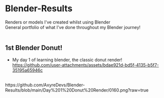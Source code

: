 # Blender-Results
Renders or models I've created whilst using Blender
<br/>
General portfolio of what I've done throughout my Blender journey!
<br/>
<br/>
## 1st Blender Donut!
- My day 1 of learning blender, the classic donut render! <br/>
https://github.com/user-attachments/assets/bdae921d-bd5f-4135-b5f7-35195a65946c
<br/>
https://github.com/AxyreDevs/Blender-Results/blob/main/Day%201%20Donut%20Render/0160.png?raw=true
